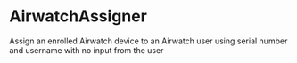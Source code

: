 # AirwatchAssigner
Assign an enrolled Airwatch device to an Airwatch user using serial number and username with no input from the user

